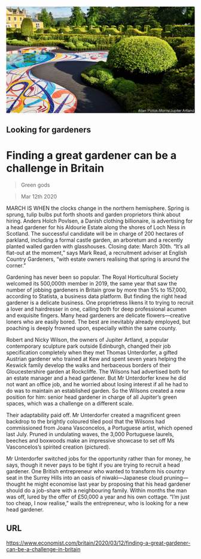 ![](./images/20200314_BRP001_0.jpg)

## Looking for gardeners

# Finding a great gardener can be a challenge in Britain

> Green gods

> Mar 12th 2020

MARCH IS WHEN the clocks change in the northern hemisphere. Spring is sprung, tulip bulbs put forth shoots and garden proprietors think about hiring. Anders Holch Povlsen, a Danish clothing billionaire, is advertising for a head gardener for his Aldourie Estate along the shores of Loch Ness in Scotland. The successful candidate will be in charge of 200 hectares of parkland, including a formal castle garden, an arboretum and a recently planted walled garden with glasshouses. Closing date: March 30th. “It’s all flat-out at the moment,” says Mark Read, a recruitment adviser at English Country Gardeners, “with estate owners realising that spring is around the corner.”

Gardening has never been so popular. The Royal Horticultural Society welcomed its 500,000th member in 2019, the same year that saw the number of jobbing gardeners in Britain grow by more than 5% to 157,000, according to Statista, a business data platform. But finding the right head gardener is a delicate business. One proprietress likens it to trying to recruit a lover and hairdresser in one, calling both for deep professional acumen and exquisite fingers. Many head gardeners are delicate flowers—creative loners who are easily bored. The best are inevitably already employed, but poaching is deeply frowned upon, especially within the same county.

Robert and Nicky Wilson, the owners of Jupiter Artland, a popular contemporary sculpture park outside Edinburgh, changed their job specification completely when they met Thomas Unterdorfer, a gifted Austrian gardener who trained at Kew and spent seven years helping the Keswick family develop the walks and herbaceous borders of their Gloucestershire garden at Rockcliffe. The Wilsons had advertised both for an estate manager and a head gardener. But Mr Unterdorfer knew he did not want an office job, and he worried about losing interest if all he had to do was to maintain an established garden. So the Wilsons created a new position for him: senior head gardener in charge of all Jupiter’s green spaces, which was a challenge on a different scale.

Their adaptability paid off. Mr Unterdorfer created a magnificent green backdrop to the brightly coloured tiled pool that the Wilsons had commissioned from Joana Vasconcelos, a Portuguese artist, which opened last July. Pruned in undulating waves, the 3,000 Portuguese laurels, beeches and boxwoods make an impressive showcase to set off Ms Vasconcelos’s spirited creation (pictured).

Mr Unterdorfer switched jobs for the opportunity rather than for money, he says, though it never pays to be tight if you are trying to recruit a head gardener. One British entrepreneur who wanted to transform his country seat in the Surrey Hills into an oasis of niwaki—Japanese cloud pruning—thought he might economise last year by proposing that his head gardener should do a job-share with a neighbouring family. Within months the man was off, lured by the offer of £50,000 a year and his own cottage. “I’m just too cheap, I now realise,” wails the entrepreneur, who is looking for a new head gardener.

## URL

https://www.economist.com/britain/2020/03/12/finding-a-great-gardener-can-be-a-challenge-in-britain
